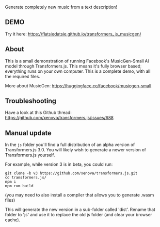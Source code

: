 Generate completely new music from a text description!

## DEMO
Try it here:
https://flatsiedatsie.github.io/transformers_js_musicgen/

## About
This is a small demonstration of running Facebook's MusicGen-Small AI model through Transformers.js. This means it's fully browser based; everything runs on your own computer. This is a complete demo, with all the required files.

More about MusicGen: https://huggingface.co/facebook/musicgen-small



## Troubleshooting
Have a look at this Github thread:
https://github.com/xenova/transformers.js/issues/688

## Manual update
In the `js` folder you'll find a full distribution of an alpha version of Transformers.js 3.0. You will likely wish to generate a newer version of Transformers.js yourself. 

For example, while version 3 is in beta, you could run:

```
git clone -b v3 https://github.com/xenova/transformers.js.git
cd transformers.js/
npm i
npm run build
```
(you may need to also install a compiler that allows you to generate .wasm files)

This will generate the new version in a sub-folder called 'dist'. Rename that folder to 'js' and use it to replace the old js folder (and clear your browser cache).
